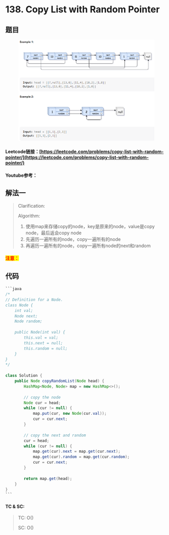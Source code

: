 # 138. Copy List with Random Pointer

## 题目

<figure><img src="../../.gitbook/assets/image (156).png" alt=""><figcaption></figcaption></figure>

#### Leetcode链接：[https://leetcode.com/problems/copy-list-with-random-pointer/](https://leetcode.com/problems/copy-list-with-random-pointer/)

#### Youtube参考：

## 解法一

> Clarification:&#x20;
>
> Algorithm:&#x20;
>
> 1. 使用map来存储copy的node，key是原来的node，value是copy node，最后返会copy node
> 2. 先遍历一遍所有的node，copy一遍所有的node
> 3. 再遍历一遍所有的node，copy一遍所有node的next和random

#### <mark style="color:red;">注意：</mark>

## 代码

````java
```java
/*
// Definition for a Node.
class Node {
    int val;
    Node next;
    Node random;

    public Node(int val) {
        this.val = val;
        this.next = null;
        this.random = null;
    }
}
*/

class Solution {
    public Node copyRandomList(Node head) {
        HashMap<Node, Node> map = new HashMap<>();

        // copy the node
        Node cur = head;
        while (cur != null) {
            map.put(cur, new Node(cur.val));
            cur = cur.next;
        }

        // copy the next and random
        cur = head;
        while (cur != null) {
            map.get(cur).next = map.get(cur.next);
            map.get(cur).random = map.get(cur.random);
            cur = cur.next;
        }

        return map.get(head);
    }
}
```
````

#### TC & SC:&#x20;

> TC: O()
>
> SC: O()
